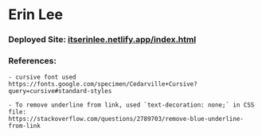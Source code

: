 # Erin Lee

### Deployed Site: [itserinlee.netlify.app/index.html](itserinlee.netlify.app/index.html)

### References:
    - cursive font used
    https://fonts.google.com/specimen/Cedarville+Cursive?query=cursive#standard-styles

    - To remove underline from link, used `text-decoration: none;` in CSS file:
    https://stackoverflow.com/questions/2789703/remove-blue-underline-from-link

